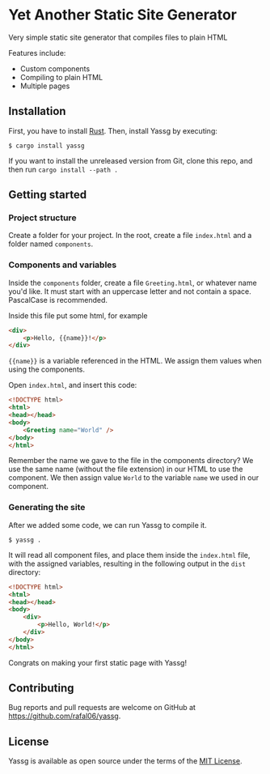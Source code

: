 # Yet Another Static Site Generator

Very simple static site generator that compiles files to plain HTML

Features include:
- Custom components
- Compiling to plain HTML
- Multiple pages

## Installation

First, you have to install [Rust](https://rustup.rs/). Then, install Yassg by executing:

    $ cargo install yassg

If you want to install the unreleased version from Git, clone this repo, and then run `cargo install --path .`

## Getting started

### Project structure
Create a folder for your project. In the root, create a file `index.html` and a folder named `components`.

### Components and variables
Inside the `components` folder, create a file `Greeting.html`, or whatever name you'd like. It must start with an uppercase letter and not contain a space. PascalCase is recommended.

Inside this file put some html, for example
```html
<div>
    <p>Hello, {{name}}!</p>
</div>
```

`{{name}}` is a variable referenced in the HTML. We assign them values when using the components.

Open `index.html`, and insert this code:
```html
<!DOCTYPE html>
<html>
<head></head>
<body>
    <Greeting name="World" />
</body>
</html>
```

Remember the name we gave to the file in the components directory? We use the same name (without the file extension) in our HTML to use the component. We then assign value `World` to the variable `name` we used in our component.

### Generating the site
After we added some code, we can run Yassg to compile it. 

    $ yassg .
	
It will read all component files, and place them inside the `index.html` file, with the assigned variables, resulting in the following output in the `dist` directory:
```html
<!DOCTYPE html>
<html>
<head></head>
<body>
    <div>
        <p>Hello, World!</p>
    </div>
</body>
</html>
```

Congrats on making your first static page with Yassg!

## Contributing

Bug reports and pull requests are welcome on GitHub at https://github.com/rafal06/yassg.

## License

Yassg is available as open source under the terms of the [MIT License](https://opensource.org/licenses/MIT).
